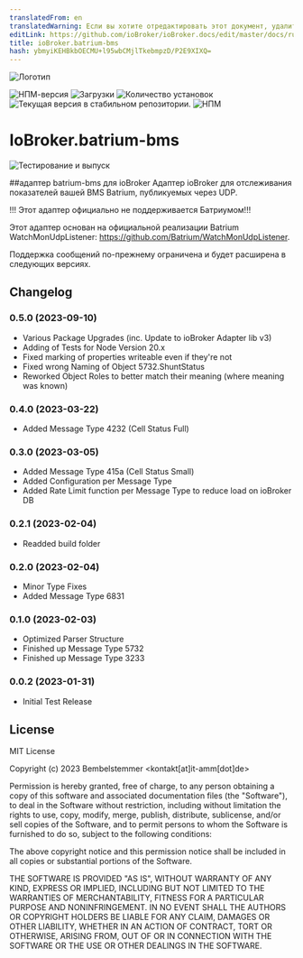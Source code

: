 ```yaml
---
translatedFrom: en
translatedWarning: Если вы хотите отредактировать этот документ, удалите поле «translatedFrom», в противном случае этот документ будет снова автоматически переведен
editLink: https://github.com/ioBroker/ioBroker.docs/edit/master/docs/ru/adapterref/iobroker.batrium-bms/README.md
title: ioBroker.batrium-bms
hash: ybmyiKEHBkbOECMU+l95wbCMjlTkebmpzD/P2E9XIXQ=
---
```

![Логотип](../../../en/adapterref/iobroker.batrium-bms/admin/batrium-bms.png)

![НПМ-версия](https://img.shields.io/npm/v/iobroker.batrium-bms.svg)
![Загрузки](https://img.shields.io/npm/dm/iobroker.batrium-bms.svg)
![Количество установок](https://iobroker.live/badges/batrium-bms-installed.svg)
![Текущая версия в стабильном репозитории.](https://iobroker.live/badges/batrium-bms-stable.svg)
![НПМ](https://nodei.co/npm/iobroker.batrium-bms.png?downloads=true)

# IoBroker.batrium-bms
![Тестирование и выпуск](https://github.com/bembelstemmer/ioBroker.batrium-bms/workflows/Test%20and%20Release/badge.svg)
<!--
-->

##адаптер batrium-bms для ioBroker
Адаптер ioBroker для отслеживания показателей вашей BMS Batrium, публикуемых через UDP.

!!! Этот адаптер официально не поддерживается Батриумом!!!

Этот адаптер основан на официальной реализации Batrium WatchMonUdpListener: https://github.com/Batrium/WatchMonUdpListener.

Поддержка сообщений по-прежнему ограничена и будет расширена в следующих версиях.

## Changelog
<!--
    Placeholder for the next version (at the beginning of the line):
    ### **WORK IN PROGRESS**
-->
### 0.5.0 (2023-09-10)
* Various Package Upgrades (inc. Update to ioBroker Adapter lib v3)
* Adding of Tests for Node Version 20.x
* Fixed marking of properties writeable even if they're not
* Fixed wrong Naming of Object 5732.ShuntStatus
* Reworked Object Roles to better match their meaning (where meaning was known)

### 0.4.0 (2023-03-22)
* Added Message Type 4232 (Cell Status Full)

### 0.3.0 (2023-03-05)
* Added Message Type 415a (Cell Status Small)
* Added Configuration per Message Type
* Added Rate Limit function per Message Type to reduce load on ioBroker DB

### 0.2.1 (2023-02-04)
* Readded build folder

### 0.2.0 (2023-02-04)
* Minor Type Fixes
* Added Message Type 6831

### 0.1.0 (2023-02-03)
* Optimized Parser Structure
* Finished up Message Type 5732
* Finished up Message Type 3233

### 0.0.2 (2023-01-31)
* Initial Test Release

## License
MIT License

Copyright (c) 2023 Bembelstemmer <kontakt[at]it-amm[dot]de>

Permission is hereby granted, free of charge, to any person obtaining a copy
of this software and associated documentation files (the "Software"), to deal
in the Software without restriction, including without limitation the rights
to use, copy, modify, merge, publish, distribute, sublicense, and/or sell
copies of the Software, and to permit persons to whom the Software is
furnished to do so, subject to the following conditions:

The above copyright notice and this permission notice shall be included in all
copies or substantial portions of the Software.

THE SOFTWARE IS PROVIDED "AS IS", WITHOUT WARRANTY OF ANY KIND, EXPRESS OR
IMPLIED, INCLUDING BUT NOT LIMITED TO THE WARRANTIES OF MERCHANTABILITY,
FITNESS FOR A PARTICULAR PURPOSE AND NONINFRINGEMENT. IN NO EVENT SHALL THE
AUTHORS OR COPYRIGHT HOLDERS BE LIABLE FOR ANY CLAIM, DAMAGES OR OTHER
LIABILITY, WHETHER IN AN ACTION OF CONTRACT, TORT OR OTHERWISE, ARISING FROM,
OUT OF OR IN CONNECTION WITH THE SOFTWARE OR THE USE OR OTHER DEALINGS IN THE
SOFTWARE.
